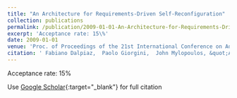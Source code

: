 ```yaml
---
title: "An Architecture for Requirements-Driven Self-Reconfiguration"
collection: publications
permalink: /publication/2009-01-01-An-Architecture-for-Requirements-Driven-Self-Reconfiguration
excerpt: 'Acceptance rate: 15\%'
date: 2009-01-01
venue: 'Proc. of Proceedings of the 21st International Conference on Advanced Information Systems Engineering (CAiSE&apos;09)'
citation: ' Fabiano Dalpiaz,  Paolo Giorgini,  John Mylopoulos, &quot;An Architecture for Requirements-Driven Self-Reconfiguration.&quot; Proc. of Proceedings of the 21st International Conference on Advanced Information Systems Engineering (CAiSE&amp;apos;09), 2009.'
---
```

Acceptance rate: 15\%

Use [Google Scholar](https://scholar.google.com/scholar?q=An+Architecture+for+Requirements+Driven+Self+Reconfiguration){:target="_blank"} for full citation